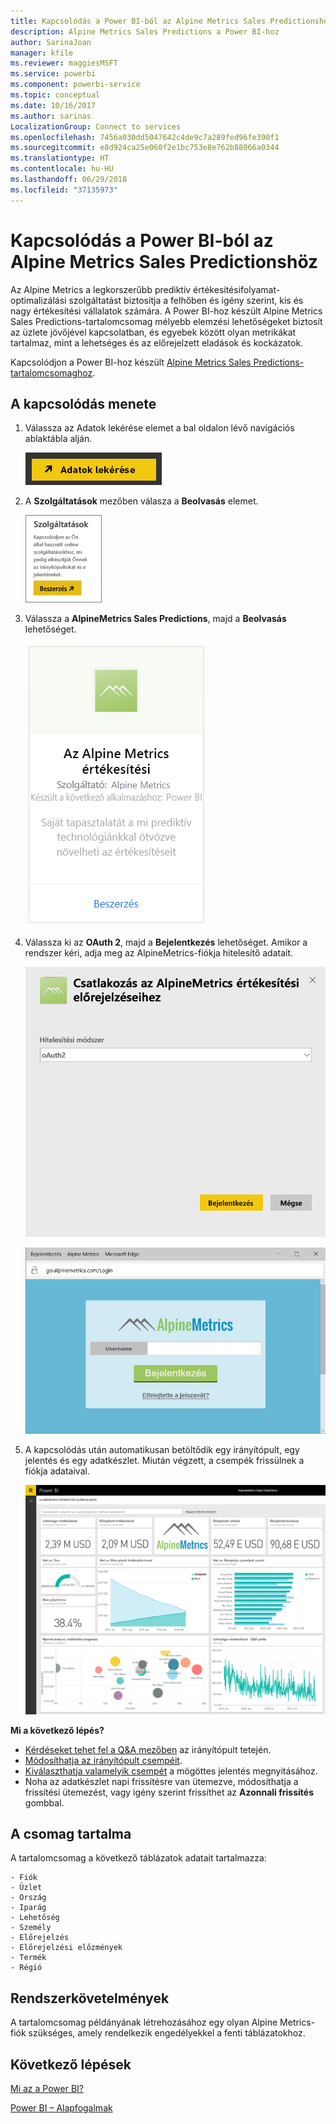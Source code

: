 ```yaml
---
title: Kapcsolódás a Power BI-ból az Alpine Metrics Sales Predictionshöz
description: Alpine Metrics Sales Predictions a Power BI-hoz
author: SarinaJoan
manager: kfile
ms.reviewer: maggiesMSFT
ms.service: powerbi
ms.component: powerbi-service
ms.topic: conceptual
ms.date: 10/16/2017
ms.author: sarinas
LocalizationGroup: Connect to services
ms.openlocfilehash: 7456a030dd5047642c4de9c7a289fed96fe390f1
ms.sourcegitcommit: e8d924ca25e060f2e1bc753e8e762b88066a0344
ms.translationtype: HT
ms.contentlocale: hu-HU
ms.lasthandoff: 06/29/2018
ms.locfileid: "37135973"
---
```

# <a name="connect-to-alpine-metrics-sales-predictions-with-power-bi"></a>Kapcsolódás a Power BI-ból az Alpine Metrics Sales Predictionshöz
Az Alpine Metrics a legkorszerűbb prediktív értékesítésifolyamat-optimalizálási szolgáltatást biztosítja a felhőben és igény szerint, kis és nagy értékesítési vállalatok számára. A Power BI-hoz készült Alpine Metrics Sales Predictions-tartalomcsomag mélyebb elemzési lehetőségeket biztosít az üzlete jövőjével kapcsolatban, és egyebek között olyan metrikákat tartalmaz, mint a lehetséges és az előrejelzett eladások és kockázatok. 

Kapcsolódjon a Power BI-hoz készült [Alpine Metrics Sales Predictions-tartalomcsomaghoz](https://app.powerbi.com/getdata/services/alpine-metrics).

## <a name="how-to-connect"></a>A kapcsolódás menete
1. Válassza az Adatok lekérése elemet a bal oldalon lévő navigációs ablaktábla alján.  
   
    ![](media/service-connect-to-alpine-metrics/getdata.png)
2. A **Szolgáltatások** mezőben válasza a **Beolvasás** elemet.  
   
    ![](media/service-connect-to-alpine-metrics/services.png)
3. Válassza a **AlpineMetrics Sales Predictions**, majd a **Beolvasás** lehetőséget.  
   
    ![](media/service-connect-to-alpine-metrics/alpine.png)
4. Válassza ki az **OAuth 2**, majd a **Bejelentkezés** lehetőséget. Amikor a rendszer kéri, adja meg az AlpineMetrics-fiókja hitelesítő adatait.
   
    ![](media/service-connect-to-alpine-metrics/creds.png)
   
    ![](media/service-connect-to-alpine-metrics/creds2.png)
5. A kapcsolódás után automatikusan betöltődik egy irányítópult, egy jelentés és egy adatkészlet. Miután végzett, a csempék frissülnek a fiókja adataival.
   
    ![](media/service-connect-to-alpine-metrics/dashboard.png)

**Mi a következő lépés?**

* [Kérdéseket tehet fel a Q&A mezőben](power-bi-q-and-a.md) az irányítópult tetején.
* [Módosíthatja az irányítópult csempéit](service-dashboard-edit-tile.md).
* [Kiválaszthatja valamelyik csempét](service-dashboard-tiles.md) a mögöttes jelentés megnyitásához.
* Noha az adatkészlet napi frissítésre van ütemezve, módosíthatja a frissítési ütemezést, vagy igény szerint frissíthet az **Azonnali frissítés** gombbal.

## <a name="whats-included"></a>A csomag tartalma
A tartalomcsomag a következő táblázatok adatait tartalmazza:  

    - Fiók    
    - Üzlet    
    - Ország    
    - Iparág    
    - Lehetőség  
    - Személy  
    - Előrejelzés    
    - Előrejelzési előzmények    
    - Termék  
    - Régió    

## <a name="system-requirements"></a>Rendszerkövetelmények
A tartalomcsomag példányának létrehozásához egy olyan Alpine Metrics-fiók szükséges, amely rendelkezik engedélyekkel a fenti táblázatokhoz.

## <a name="next-steps"></a>Következő lépések
[Mi az a Power BI?](power-bi-overview.md)

[Power BI – Alapfogalmak](service-basic-concepts.md)

